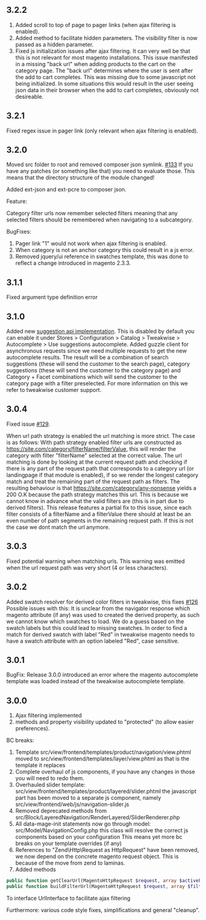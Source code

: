 ## 3.2.2
1) Added scroll to top of page to pager links (when ajax filtering is enabled).
2) Added method to facilitate hidden parameters. The visibility filter is now passed as a hidden parameter.
3) Fixed js initialization issues after ajax filtering. It can very well be that this is not relevant for most magento installations.
This issue manifested in a missing "back url" when adding products to the cart on the category page.
The "back url" determines where the user is sent after the add to cart completes. This was missing due to some javascript not being initialized.
In some situations this would result in the user seeing json data in their browser when the add to cart completes, obviously not desireable.

## 3.2.1
Fixed regex issue in pager link (only relevant when ajax filtering is enabled).

## 3.2.0
Moved src folder to root and removed composer json symlink. [#133](https://github.com/EmicoEcommerce/Magento2Tweakwise/issues/133) If you have any patches (or something like that) you need to evaluate those.
This means that the directory structure of the module changed!

Added ext-json and ext-pcre to composer json.

Feature: 

Category filter urls now remember selected filters meaning that any selected filters should be remembered when navigating to a subcategory.

BugFixes:
1) Pager link "1" would not work when ajax filtering is enabled.
2) When category is not an anchor category this could result in a js error.
3) Removed jquery/ui reference in swatches template, this was done to reflect a change introduced in magento 2.3.3.

## 3.1.1
Fixed argument type definition error

## 3.1.0
Added new [suggestion api implementation](https://developers.tweakwise.com/#/Suggestions).
This is disabled by default you can enable it under Stores > Configuration > Catalog > Tweakwise > Autocomplete > Use suggestions autocomplete. Added guzzle client for asynchronous requests since we need multiple requests to get the new autocomplete results. 
The result will be a combination of search suggestions (these will send the customer to the search page), category suggestions (these will send the customer to the category page) and Category + Facet combinations which will send the customer to the category page with a filter preselected. 
For more information on this we refer to tweakwise customer support.

## 3.0.4
Fixed issue [#129](https://github.com/EmicoEcommerce/Magento2Tweakwise/issues/129).

When url path strategy is enabled the url matching is more strict. The case is as follows: With path strategy enabled filter urls are constructed as
https://site.com/category/filterName/filterValue, this will render the category with filter "filterName" selected at the correct value. The url matching is done by looking at the current request path and checking if there is any part of the request path that corresponds to a category url (or landingpage if that module is enabled), if so we render the longest category match and treat the remaining part of the request path as filters. The resulting behaviour is that https://site.com/category/any-nonsense yields a 200 O.K because the path strategy matches this url. This is because we cannot know in advance what the valid filters are (this is in part due to derived filters). This release features a partial fix to this issue, since each filter consists of a filterName and a filterValue there should at least be an even number of path segments in the remaining request path. If this is not the case we dont match the url anymore.

## 3.0.3
Fixed potential warning when matching urls. This warning was emitted when the url request path was very short (4 or less characters).

## 3.0.2
Added swatch resolver for derived color filters in tweakwise, this fixes [#126](https://github.com/EmicoEcommerce/Magento2Tweakwise/issues/126)
Possible issues with this: It is unclear from the navigator response which magento attribute (if any) was used to created the derived property,
as such we cannot know which swatches to load. We do a guess based on the swatch labels but this could lead to missing swatches. In order to find a match
for derived swatch with label "Red" in tweakwise magento needs to have a swatch attribute with an option labeled "Red", case sensitive.

## 3.0.1
BugFix: Release 3.0.0 introduced an error where the magento autocomplete template was loaded instead of the tweakwise autocomplete template.

## 3.0.0
1) Ajax filtering implemented
2) methods and property visibility updated to "protected" (to allow easier preferences).

BC breaks:
1) Template src/view/frontend/templates/product/navigation/view.phtml moved to src/view/frontend/templates/layer/view.phtml
as that is the template it replaces
2) Complete overhaul of js components, if you have any changes in those you will need to redo them.
3) Overhauled slider template: src/view/frontend/templates/product/layered/slider.phtml the javascript part has been moved to a separate js component, namely
src/view/frontend/web/js/navigation-slider.js
4) Removed deprecated methods from src/Block/LayeredNavigation/RenderLayered/SliderRenderer.php
5) All data-mage-init statements now go through model: src/Model/NavigationConfig.php this class will resolve the correct js components based on your configuration
This means yet more bc breaks on your template overrides (if any)
6) References to "Zend\Http\Request as HttpRequest" have been removed, we now depend on the concrete magento request object. This is because of the move from zend to laminas.
7) Added methods
```php
public function getClearUrl(MagentoHttpRequest $request, array $activeFilterItems): string;
public function buildFilterUrl(MagentoHttpRequest $request, array $filters = []): string;
```
To interface UrlInterface to facilitate ajax filtering

Furthermore: various code style fixes, simplifications and general "cleanup".

  

